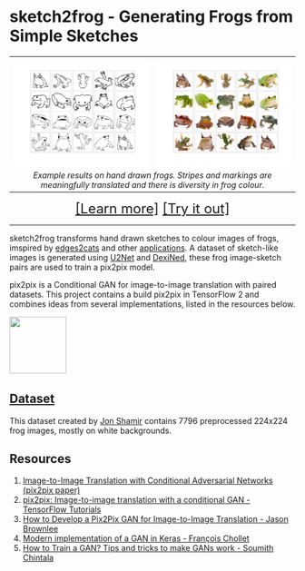 # sketch2frog - Generating Frogs from Simple Sketches

<table align="center" width=100%>
    <tr>
        <td width=50%>
            <a href="https://github.com/yleneb/sketch2frog/blob/master/sketch2frog/reports/figures/hand_drawn_input.png">
                <img src = "sketch2frog/reports/figures/hand_drawn_input.png"></img>
            </a>
        </td>
        <td width=50%>
            <a href="https://github.com/yleneb/sketch2frog/blob/master/sketch2frog/reports/figures/hand_preds_0.png">
                <img class="" src = "sketch2frog/reports/figures/hand_preds_0.png"></img>
            </a>
        </td>
    </tr>
        <td align="center" colspan="2" width=95%>
            <span style="font-size:14px"><i>Example results on hand drawn frogs. Stripes and markings are meaningfully translated and there is diversity in frog colour.</i></span>
        </td>
</table>

<div align="center" width=100% style="font-size:24px">
        <a href='https://github.com/yleneb/sketch2frog/blob/master/sketch2frog/reports/Report.ipynb'>[Learn more]</a>
        <a href='https://colab.research.google.com/drive/1pl4wXsYgd79jVScqP5TdrBXsh7Me66ZE?usp=sharing'>[Try it out]</a>
</div>

------------

sketch2frog transforms hand drawn sketches to colour images of frogs, imspired by [edges2cats](https://affinelayer.com/pixsrv/) and other [applications](https://phillipi.github.io/pix2pix/#:~:text=#pix2pix). A dataset of sketch-like images is generated using [U2Net](https://github.com/shreyas-bk/U-2-Net) and [DexiNed](https://github.com/xavysp/DexiNed/tree/master/DexiNed-TF2), these frog image-sketch pairs are used to train a pix2pix model.

pix2pix is a Conditional GAN for image-to-image translation with paired datasets. This project contains a build pix2pix in TensorFlow 2 and combines ideas from several implementations, listed in the resources below.

<img src="https://github.com/yleneb/sketch2frog/blob/master/sketch2frog/reports/results/2021-10-13%201327/training.gif" width="100" height="100" />

## [Dataset](https://github.com/jonshamir/frog-dataset)

This dataset created by [Jon Shamir](https://github.com/jonshamir) contains 7796 preprocessed 224x224 frog images, mostly on white backgrounds.

## Resources

1. [Image-to-Image Translation with Conditional Adversarial Networks (pix2pix paper)](https://arxiv.org/abs/1611.07004)
2. [pix2pix: Image-to-image translation with a conditional GAN - TensorFlow Tutorials](https://www.tensorflow.org/tutorials/generative/pix2pix)
3. [How to Develop a Pix2Pix GAN for Image-to-Image Translation - Jason Brownlee](https://machinelearningmastery.com/how-to-develop-a-pix2pix-gan-for-image-to-image-translation/)
4. [Modern implementation of a GAN in Keras - François Chollet](https://twitter.com/fchollet/status/1250622989541838848?s=20)
5. [How to Train a GAN? Tips and tricks to make GANs work - Soumith Chintala](https://github.com/soumith/ganhacks)